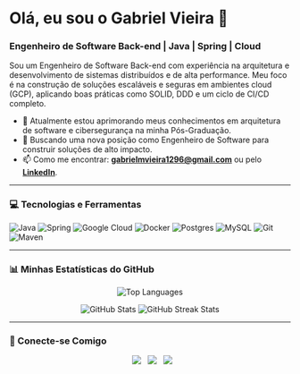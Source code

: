 # Olá, eu sou o Gabriel Vieira 👋

### Engenheiro de Software Back-end | Java | Spring | Cloud

Sou um Engenheiro de Software Back-end com experiência na arquitetura e desenvolvimento de sistemas distribuídos e de alta performance. Meu foco é na construção de soluções escaláveis e seguras em ambientes cloud (GCP), aplicando boas práticas como SOLID, DDD e um ciclo de CI/CD completo.

- 🔭 Atualmente estou aprimorando meus conhecimentos em arquitetura de software e cibersegurança na minha Pós-Graduação.
- 🌱 Buscando uma nova posição como Engenheiro de Software para construir soluções de alto impacto.
- 📫 Como me encontrar: **gabrielmvieira1296@gmail.com** ou pelo **[LinkedIn](https://www.linkedin.com/in/josé-gabriel-mendes-vieira-970b57260)**.

---

### 💻 Tecnologias e Ferramentas

![Java](https://img.shields.io/badge/java-%23ED8B00.svg?style=for-the-badge&logo=openjdk&logoColor=white)
![Spring](https://img.shields.io/badge/spring-%236DB33F.svg?style=for-the-badge&logo=spring&logoColor=white)
![Google Cloud](https://img.shields.io/badge/Google%20Cloud-4285F4?style=for-the-badge&logo=googlecloud&logoColor=white)
![Docker](https://img.shields.io/badge/docker-%230db7ed.svg?style=for-the-badge&logo=docker&logoColor=white)
![Postgres](https://img.shields.io/badge/postgres-%23316192.svg?style=for-the-badge&logo=postgresql&logoColor=white)
![MySQL](https://img.shields.io/badge/mysql-%2300f.svg?style=for-the-badge&logo=mysql&logoColor=white)
![Git](https://img.shields.io/badge/git-%23F05033.svg?style=for-the-badge&logo=git&logoColor=white)
![Maven](https://img.shields.io/badge/apache_maven-C71A36?style=for-the-badge&logo=apachemaven&logoColor=white)

---

### 📊 Minhas Estatísticas do GitHub

<p align="center">
  <img src="https://github-readme-stats.vercel.app/api/top-langs?username=GabrielMVieira&show_icons=true&locale=en&layout=compact&theme=dark" alt="Top Languages" />
</p>
<p align="center">
  <img src="https://github-readme-stats.vercel.app/api?username=GabrielMVieira&show_icons=true&locale=en&theme=dark" alt="GitHub Stats" />
  <img src="https://github-readme-streak-stats.herokuapp.com/?user=GabrielMVieira&theme=dark" alt="GitHub Streak Stats" />
</p>

---

### 🔗 Conecte-se Comigo

<p align="center">
  <a href="https://instagram.com/gabrielmvieira_" target="_blank"><img src="https://img.shields.io/badge/-Instagram-%23E4405F?style=for-the-badge&logo=instagram&logoColor=white" target="_blank"></a>
  <a href = "mailto:gabrielmvieira1296@gmail.com"><img src="https://img.shields.io/badge/-Gmail-%23333?style=for-the-badge&logo=gmail&logoColor=white" target="_blank"></a>
  <a href="https://www.linkedin.com/in/josé-gabriel-mendes-vieira-970b57260" target="_blank"><img src="https://img.shields.io/badge/-LinkedIn-%230077B5?style=for-the-badge&logo=linkedin&logoColor=white" target="_blank"></a>
</p>
